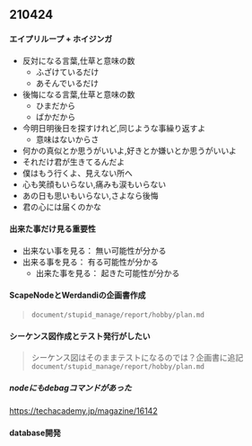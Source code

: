 ## 210424
#### エイプリループ + ホイジンガ
- 反対になる言葉,仕草と意味の数
  - ふざけているだけ
  - あそんでいるだけ
- 後悔になる言葉,仕草と意味の数
  - ひまだから
  - ばかだから
- 今明日明後日を探すけれど,同じような事繰り返すよ
  - 意味はないからさ
- 何かの真似とか思うがいいよ,好きとか嫌いとか思うがいいよ
 - それだけ君が生きてるんだよ
- 僕はもう行くよ、見えない所へ
 - 心も笑顔もいらない,痛みも涙もいらない
 - あの日も思いもいらない,さよなら後悔
 - 君の心には届くのかな

#### 出来た事だけ見る重要性
- 出来ない事を見る： 無い可能性が分かる
- 出来る事を見る： 有る可能性が分かる
  - 出来た事を見る： 起きた可能性が分かる

#### ScapeNodeとWerdandiの企画書作成
> `document/stupid_manage/report/hobby/plan.md`

#### シーケンス図作成とテスト発行がしたい
> シーケンス図はそのままテストになるのでは？企画書に追記
> `document/stupid_manage/report/hobby/plan.md`

##### nodeにもdebagコマンドがあった
https://techacademy.jp/magazine/16142

#### database開発
